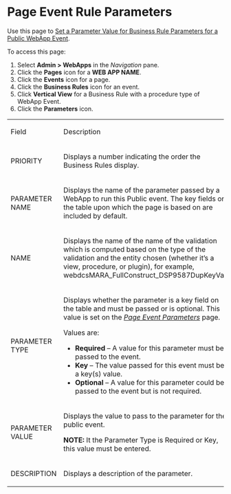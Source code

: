 # <span id="Page_Validation_Rules_H"></span>Page Event Rule Parameters

<div class="use">

Use this page to [Set a Parameter Value for Business Rule Parameters for
a Public WebApp
Event](../../WebApp_Dev/SetParameterValueBusinessRules.htm).

</div>

To access this page:

1.  Select **Admin \> WebApps** in the *Navigation* pane.
2.  Click the **Pages** icon for a **WEB APP NAME**.
3.  Click the **Events** icon for a page.
4.  Click the **Business Rules** icon for an event.
5.  Click **Vertical View** for a Business Rule with a procedure type of
    WebApp Event.
6.  Click the **Parameters** icon.

<table>
<tbody>
<tr class="odd">
<td><p>Field</p></td>
<td><p>Description</p></td>
</tr>
<tr class="even">
<td><p>PRIORITY</p></td>
<td><p>Displays a number indicating the order the Business Rules display.</p></td>
</tr>
<tr class="odd">
<td><p>PARAMETER NAME</p></td>
<td><p>Displays the name of the parameter passed by a WebApp to run this Public event. The key fields on the table upon which the page is based on are included by default.</p></td>
</tr>
<tr class="even">
<td><p>NAME</p></td>
<td><p>Displays the name of the name of the validation which is computed based on the type of the validation and the entity chosen (whether it’s a view, procedure, or plugin), for example, webdcsMARA_FullConstruct_DSP9587DupKeyVal.</p></td>
</tr>
<tr class="odd">
<td><p>PARAMETER TYPE</p></td>
<td><p>Displays whether the parameter is a key field on the table and must be passed or is optional. This value is set on the <em><a href="Page_Event_Param_H.htm">Page Event Parameters</a></em> page.</p>
<p>Values are:</p>
<ul>
<li><strong>Required</strong> – A value for this parameter must be passed to the event.</li>
<li><strong>Key</strong> – The value passed for this event must be a key(s) value.</li>
<li><strong>Optional</strong> – A value for this parameter could be passed to the event but is not required.</li>
</ul></td>
</tr>
<tr class="even">
<td><p>PARAMETER VALUE</p></td>
<td><p>Displays the value to pass to the parameter for the public event.</p>
<p><strong>NOTE:</strong> It the Parameter Type is Required or Key, this value must be entered.</p></td>
</tr>
<tr class="odd">
<td><p>DESCRIPTION</p></td>
<td><p>Displays a description of the parameter.</p></td>
</tr>
</tbody>
</table>
